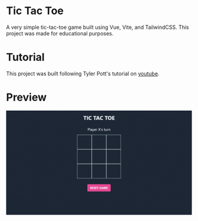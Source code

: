 # Tic Tac Toe

A very simple tic-tac-toe game built using Vue, Vite, and TailwindCSS. This project was made for educational purposes.

# Tutorial

This project was built following Tyler Pott's tutorial on [youtube](https://www.youtube.com/watch?v=sjYxRlwHvsM).

# Preview

![tic tac toe gif](./docs/tictactoe.gif)
